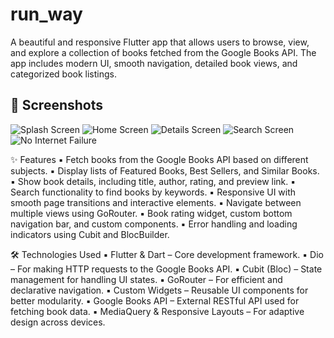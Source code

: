 # run_way
A beautiful and responsive Flutter app that allows users to browse, view, and explore a collection of books fetched from the Google Books API.
The app includes modern UI, smooth navigation, detailed book views, and categorized book listings.
## 📸 Screenshots

![Splash Screen](screenshots/Screenshot_20251001_073010.png)
![Home Screen](screenshots/Screenshot_20251001_073022.png)
![Details  Screen](screenshots/Screenshot_20251001_073045.png)
![Search Screen](screenshots/Screenshot_20251001_073110.png)
![No Internet Failure](screenshots/Screenshot_20251001_073144.png)

✨ Features
▪️ Fetch books from the Google Books API based on different subjects.
▪️ Display lists of Featured Books, Best Sellers, and Similar Books.
▪️ Show book details, including title, author, rating, and preview link.
▪️ Search functionality to find books by keywords.
▪️ Responsive UI with smooth page transitions and interactive elements.
▪️ Navigate between multiple views using GoRouter.
▪️ Book rating widget, custom bottom navigation bar, and custom components.
▪️ Error handling and loading indicators using Cubit and BlocBuilder.


🛠️ Technologies Used
▪️ Flutter & Dart – Core development framework.
▪️ Dio – For making HTTP requests to the Google Books API.
▪️ Cubit (Bloc) – State management for handling UI states.
▪️ GoRouter – For efficient and declarative navigation.
▪️ Custom Widgets – Reusable UI components for better modularity.
▪️ Google Books API – External RESTful API used for fetching book data.
▪️ MediaQuery & Responsive Layouts – For adaptive design across devices.
